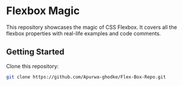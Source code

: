 # Flexbox Magic

This repository showcases the magic of CSS Flexbox. It covers all the flexbox properties with real-life examples and code comments.

## Getting Started

Clone this repository:
```bash
git clone https://github.com/Apurwa-ghodke/Flex-Box-Repo.git